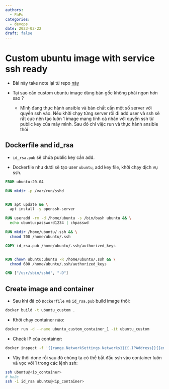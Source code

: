 ```yaml
---
authors:
  - PaPu
categories:
  - devops
date: 2023-02-22
draft: false
---
```


# Custom ubuntu image with service ssh ready

- Bài này take note lại từ repo [này](https://github.com/fenixpapu/custom-ubuntu-image-with-ssh-ready)

- Tại sao cần custom ubuntu image dùng bản gốc không phải ngon hơn sao ?
  - Mình đang thực hành ansible và bản chất cần một số server với quyền ssh vào. Nếu khởi chạy từng server rồi đi add user và ssh sẽ rất cực nên tạo luôn 1 image mang tính cá nhân với quyền ssh từ public key của máy mình. Sau đó chỉ việc run và thực hành ansible thôi

## Dockerfile and id_rsa

- `id_rsa.pub` sẽ chứa public key cần add.

- Dockerfile như dưới sẽ tạo user `ubuntu`, add key file, khởi chạy dịch vụ ssh.

```dockerfile linenums="1"
FROM ubuntu:20.04

RUN mkdir -p /var/run/sshd


RUN apt update && \
  apt install -y openssh-server

RUN useradd -rm -d /home/ubuntu -s /bin/bash ubuntu && \
  echo ubuntu:password1234 | chpasswd

RUN mkdir /home/ubuntu/.ssh && \
  chmod 700 /home/ubuntu/.ssh

COPY id_rsa.pub /home/ubuntu/.ssh/authorized_keys


RUN chown ubuntu:ubuntu -R /home/ubuntu/.ssh && \
  chmod 600 /home/ubuntu/.ssh/authorized_keys

CMD ["/usr/sbin/sshd", "-D"]
```

## Create image and container

- Sau khi đã có `Dockerfile` và `id_rsa.pub` build image thôi:

```sh linenums="1"
docker build -t ubuntu_custom .
```

- Khởi chạy container nào:

```sh linenums="1"
docker run -d --name ubuntu_custom_container_1 -it ubuntu_custom
```

- Check IP của container:

```sh linenums="1"
docker inspect -f '{{range.NetworkSettings.Networks}}{{.IPAddress}}{{end}}' ubuntu_custom_container_1
```

- Vậy thôi done rồi sau đó chúng ta có thể bắt đầu ssh vào container luôn và vọc với 1 trong các lệnh ssh:

```sh linenums="1"
ssh ubuntu@<ip_container>
# hoặc
ssh -i id_rsa ubuntu@<ip_container>
```
